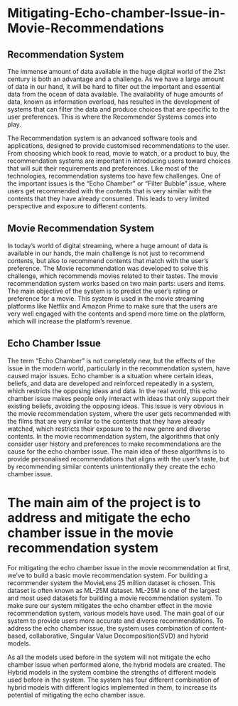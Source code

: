 # Mitigating-Echo-chamber-Issue-in-Movie-Recommendations

## Recommendation System
The immense amount of data available in the huge digital world of the 21st century is both an advantage and a challenge. As we have a large amount of data in our hand, it will be hard to filter out the important and essential data from the ocean of data available. The availability of huge amounts of data, known as information overload, has resulted in the development of systems that can filter the data and produce choices that are specific to the user preferences. This is where the Recommender Systems comes into play.

The Recommendation system is an advanced software tools and applications, designed to provide customised recommendations to the user. From choosing which book to read, movie to watch, or a product to buy, the recommendation systems are important in introducing users toward choices that will suit their requirements and preferences. Like most of the technologies, recommendation systems too have few challenges. One of the important issues is the “Echo Chamber” or “Filter Bubble” issue, where users get recommended with the contents that is very similar with the contents that they have already consumed. This leads to very limited perspective and exposure to different contents.

## Movie Recommendation System
In today’s world of digital streaming, where a huge amount of data is available in our hands, the main challenge is not just to recommend contents, but also to recommend contents that match with the user’s preference. The Movie recommendation was developed to solve this challenge, which recommends movies related to their tastes. The movie recommendation system works based on two main parts: users and items. The main objective of the system is to predict the user’s rating or preference for a movie. This system is used in the movie streaming platforms like Netflix and Amazon Prime to make sure that the users are very well engaged with the contents and spend more time on the platform, which will increase the platform’s revenue.

## Echo Chamber Issue
The term “Echo Chamber” is not completely new, but the effects of the issue in the modern world, particularly in the recommendation system, have caused major issues. Echo chamber is a situation where certain ideas, beliefs, and data are developed and reinforced repeatedly in a system, which restricts the opposing ideas and data. In the real world, this echo chamber issue makes people only interact with ideas that only support their existing beliefs, avoiding the opposing ideas. This issue is very obvious in the movie recommendation system, where the user gets recommended with the films that are very similar to the contents that they have already watched, which restricts their exposure to the new genre and diverse contents. In the movie recommendation system, the algorithms that only consider user history and preferences to make recommendations are the cause for the echo chamber issue. The main idea of these algorithms is to provide personalised recommendations that aligns with the user’s taste, but by recommending similar contents unintentionally they create the echo chamber issue. 


# The main aim of the project is to address and mitigate the echo chamber issue in the movie recommendation system 

For mitigating the echo chamber issue in the movie recommendation at first, we’ve to build a basic movie recommendation system. For building a recommender system the MovieLens 25 million dataset is chosen. This dataset is often known as ML-25M dataset. ML-25M is one of the largest and most used datasets for building a movie recommendation system. To make sure our system mitigates the echo chamber effect in the movie recommendation system, various models have used. The main goal of our system to provide users more accurate and diverse recommendations. To address the echo chamber issue, the system uses combination of content-based, collaborative, Singular Value Decomposition(SVD) and hybrid models.

As all the models used before in the system will not mitigate the echo chamber issue when performed alone, the hybrid models are created. The Hybrid models in the system combine the strengths of different models used before in the system. The system has four different combination of hybrid models with different logics implemented in them, to increase its potential of mitigating the echo chamber issue.


